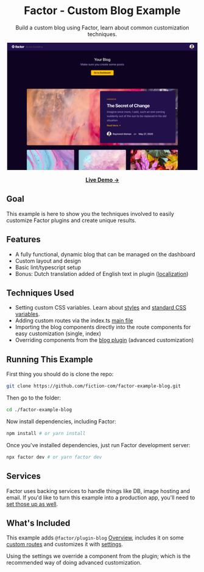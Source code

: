 <h1 align="center">Factor - Custom Blog Example</h1>

<p align="center">
Build a custom blog using Factor, learn about common customization techniques.
</p>

<p align="center">
  <a href="https://factor-example-blog.herokuapp.com/" target="_blank">
    <img src="./screenshot-wide.jpg" width="500px">
  </a>
</p>

<p align="center">
<a href="https://factor-example-blog.herokuapp.com/" target="_blank"><strong>Live Demo &rarr;</strong></a>
</p>

## Goal

This example is here to show you the techniques involved to easily customize Factor plugins and create unique results.

## Features

- A fully functional, dynamic blog that can be managed on the dashboard
- Custom layout and design
- Basic lint/typescript setup
- Bonus: Dutch translation added of English text in plugin ([localization](https://factor.dev/docs/localization))

## Techniques Used

- Setting custom CSS variables. Learn about [styles](https://factor.dev/docs/styles) and [standard CSS variables](https://factor.dev/docs/css-variables).
- Adding custom routes via the index.ts [main file](https://factor.dev/docs/main-files)
- Importing the blog components directly into the route components for easy customization (single, index)
- Overriding components from the [blog plugin](https://factor.dev/plugin/standard-blog) (advanced customization)

## Running This Example

First thing you should do is clone the repo:

```bash
git clone https://github.com/fiction-com/factor-example-blog.git
```

Then go to the folder:

```bash
cd ./factor-example-blog
```

Now install dependencies, including Factor:

```bash
npm install # or yarn install
```

Once you've installed dependencies, just run Factor development server:

```bash
npx factor dev # or yarn factor dev
```

## Services

Factor uses backing services to handle things like DB, image hosting and email. If you'd like to turn this example into a production app, you'll need to [set those up as well](https://factor.dev/docs/services-setup).

## What's Included

This example adds `@factor/plugin-blog` [Overview](https://factor.dev/plugin/standard-blog), includes it on some [custom routes](https://factor.dev/docs/routes) and customizes it with [settings](https://factor.dev/docs/settings).

Using the settings we override a component from the plugin; which is the recommended way of doing advanced customization.
